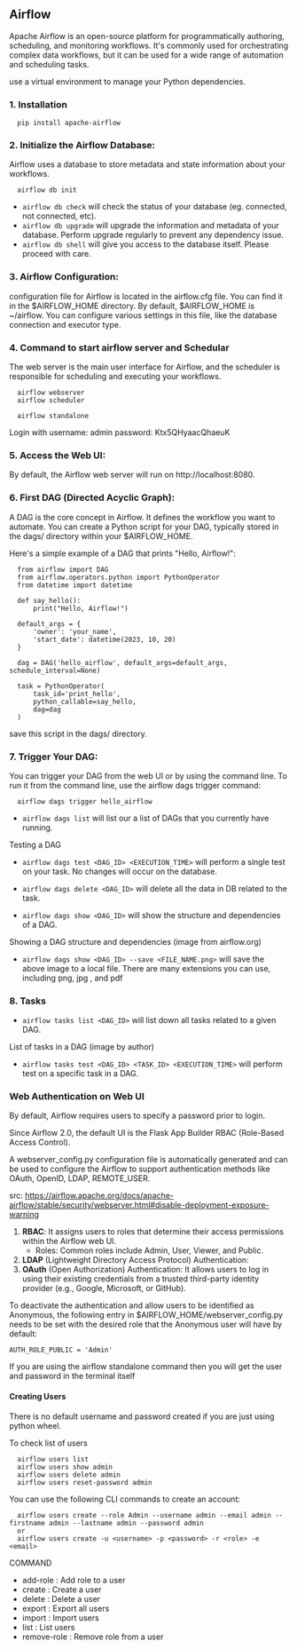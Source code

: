 ## Airflow
Apache Airflow is an open-source platform for programmatically authoring, scheduling, and monitoring workflows. It's commonly used for orchestrating complex data workflows, but it can be used for a wide range of automation and scheduling tasks. 

use a virtual environment to manage your Python dependencies.
### 1. Installation
```
  pip install apache-airflow
```
### 2. Initialize the Airflow Database:
Airflow uses a database to store metadata and state information about your workflows. 
```
  airflow db init
```
- `airflow db check` will check the status of your database (eg. connected, not connected, etc).
- `airflow db upgrade` will upgrade the information and metadata of your database. Perform upgrade regularly to prevent any dependency issue.
- `airflow db shell` will give you access to the database itself. Please proceed with care.


### 3. Airflow Configuration:
configuration file for Airflow is located in the airflow.cfg file. You can find it in the $AIRFLOW_HOME directory. By default, $AIRFLOW_HOME is ~/airflow. You can configure various settings in this file, like the database connection and executor type.

### 4. Command to start airflow server and Schedular
The web server is the main user interface for Airflow, and the scheduler is responsible for scheduling and executing your workflows.
```
  airflow webserver
  airflow scheduler
```

```
  airflow standalone
```
Login with username: admin  password: Ktx5QHyaacQhaeuK
### 5. Access the Web UI:
By default, the Airflow web server will run on http://localhost:8080.

### 6. First DAG (Directed Acyclic Graph):

A DAG is the core concept in Airflow. It defines the workflow you want to automate. You can create a Python script for your DAG, typically stored in the dags/ directory within your $AIRFLOW_HOME.

Here's a simple example of a DAG that prints "Hello, Airflow!":
```
  from airflow import DAG
  from airflow.operators.python import PythonOperator
  from datetime import datetime
  
  def say_hello():
      print("Hello, Airflow!")
  
  default_args = {
      'owner': 'your_name',
      'start_date': datetime(2023, 10, 20)
  }
  
  dag = DAG('hello_airflow', default_args=default_args, schedule_interval=None)
  
  task = PythonOperator(
      task_id='print_hello',
      python_callable=say_hello,
      dag=dag
  )
```
save this script in the dags/ directory.

### 7. Trigger Your DAG:

You can trigger your DAG from the web UI or by using the command line. To run it from the command line, use the airflow dags trigger command:
```
  airflow dags trigger hello_airflow
```
- `airflow dags list` will list our a list of DAGs that you currently have running.

Testing a DAG 
- `airflow dags test <DAG_ID> <EXECUTION_TIME>` will perform a single test on your task. No changes will occur on the database.

- `airflow dags delete <DAG_ID>` will delete all the data in DB related to the task.
- `airflow dags show <DAG_ID>` will show the structure and dependencies of a DAG.

Showing a DAG structure and dependencies (image from airflow.org)
- `airflow dags show <DAG_ID> --save <FILE_NAME.png>` will save the above image to a local file. There are many extensions you can use, including png, jpg , and pdf


### 8. Tasks

- `airflow tasks list <DAG_ID>` will list down all tasks related to a given DAG.
  
List of tasks in a DAG (image by author)
- `airflow tasks test <DAG_ID> <TASK_ID> <EXECUTION_TIME>` will perform test on a specific task in a DAG.


###  Web Authentication on Web UI
By default, Airflow requires users to specify a password prior to login.

Since Airflow 2.0, the default UI is the Flask App Builder RBAC (Role-Based Access Control). 

A webserver_config.py configuration file is automatically generated and can be used to configure the Airflow to support authentication methods like OAuth, OpenID, LDAP, REMOTE_USER.

src: https://airflow.apache.org/docs/apache-airflow/stable/security/webserver.html#disable-deployment-exposure-warning

  1. **RBAC**: It assigns users to roles that determine their access permissions within the Airflow web UI.
      - Roles: Common roles include Admin, User, Viewer, and Public.
  2. **LDAP** (Lightweight Directory Access Protocol) Authentication:
  3. **OAuth** (Open Authorization) Authentication: It allows users to log in using their existing credentials from a trusted third-party identity provider (e.g., Google, Microsoft, or GitHub).


To deactivate the authentication and allow users to be identified as Anonymous, the following entry in $AIRFLOW_HOME/webserver_config.py needs to be set with the desired role that the Anonymous user will have by default:

`AUTH_ROLE_PUBLIC = 'Admin'`

If you are using the airflow standalone command then you will get the user and password in the terminal itself

#### Creating Users
There is no default username and password created if you are just using python wheel.

To check list of users
```
  airflow users list
  airflow users show admin
  airflow users delete admin
  airflow users reset-password admin
```

You can use the following CLI commands to create an account:
```
  airflow users create --role Admin --username admin --email admin --firstname admin --lastname admin --password admin
  or
  airflow users create -u <username> -p <password> -r <role> -e <email>
```

COMMAND
- add-role  : Add role to a user
- create    : Create a user
- delete    : Delete a user
- export    : Export all users
- import    : Import users
- list      : List users
- remove-role :     Remove role from a user

